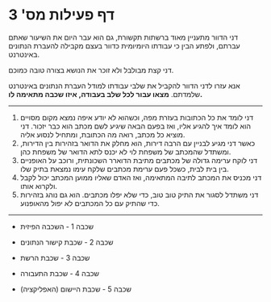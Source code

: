 # דף פעילות מס' 3

דני הדוור מתעניין מאוד ברשתות תקשורת, גם הוא עבר היום את השיעור שאתם עברתם, ולפתע הבין כי עבודתו היומיומית כדוור בעצם מקבילה להעברת הנתונים באינטרנט.

דני קצת מבולבל ולא זוכר את הנושא בצורה טובה כמוכם.

אנא עזרו לדני הדוור להקביל את שלבי עבודתו למודל העברת הנתונים באינטרנט שלמדתם.
**מצאו עבור לכל שלב בעבודה, איזו שכבה מתאימה לו.**

---

1. דני לומד את כל הכתובות בעזרת מפה, וכשהוא לא יודע איפה נמצא מקום מסויים הוא לומד איך להגיע אליו, ואז
בפעם הבאה שיגיע לשם מכתב הוא כבר יזכור. דני מוציא כל מכתב, רואה מה הכתובת, ומתחיל לנסוע אליה.
2. כאשר דני מגיע לבניין עם הרבה דירות, הוא מחלק את הדואר בזהירות בין הדירות, ומשתדל שהמכתב של משפחת לוי לא יכנס לתא הדואר של משפחת כהן.
3. דני לוקח ערימה גדולה של מכתבים מתיבת הדוארר השכונתית, ורוכב על האופניים בין בית לבית, כשכל פעם ערימת מכתבים שלקח עימו נמצאת בתיק שלו.
4. דני מכניס את המכתב לתיבה המתאימה, ואז האדם שאליו ממוען המכתב יכול לקבל ולקרוא אותו.
5. דני משתדל לסגור את התיק טוב טוב, כדי שלא יפלו מכתבים. הוא גם נוהג בזהירות כדי שהתיק עם כל המכתבים לא יפול מהאופנוע.
---
 * שכבה 1 - השכבה הפיזית

 * שכבה 2 - שכבת קישור הנתונים

 * שכבה 3 - שכבת הרשת

 * שכבה 4 - שכבת התעבורה

 * שכבה 5 - שכבת היישום (האפליקציה)
